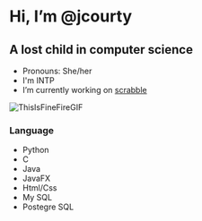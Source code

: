 # Hi, I’m @jcourty
## A lost child in computer science
- Pronouns: She/her
- I'm INTP
- I’m currently working on [scrabble](https://github.com/mgorce4/scrabble)

![ThisIsFineFireGIF](https://github.com/jcourty/jcourty/assets/159031215/183331bc-81fc-4703-94ce-2b1bbbc4fd62)


### Language 
- Python
- C
- Java
- JavaFX
- Html/Css
- My SQL
- Postegre SQL

<!---
jcourty/jcourty is a ✨ special ✨ repository because its `README.md` (this file) appears on your GitHub profile.
You can click the Preview link to take a look at your changes.
--->
